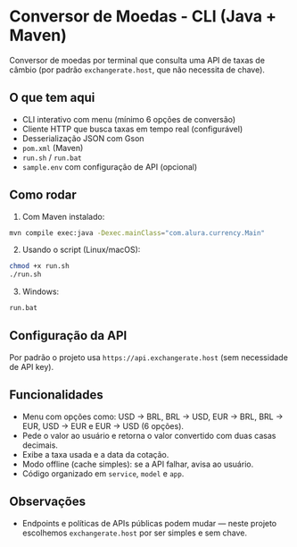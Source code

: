 # Conversor de Moedas - CLI (Java + Maven)

Conversor de moedas por terminal que consulta uma API de taxas de câmbio (por padrão `exchangerate.host`, que não necessita de chave).

## O que tem aqui
- CLI interativo com menu (mínimo 6 opções de conversão)
- Cliente HTTP que busca taxas em tempo real (configurável)
- Desserialização JSON com Gson
- `pom.xml` (Maven)
- `run.sh` / `run.bat`
- `sample.env` com configuração de API (opcional)

## Como rodar
1. Com Maven instalado:
```bash
mvn compile exec:java -Dexec.mainClass="com.alura.currency.Main"
```

2. Usando o script (Linux/macOS):
```bash
chmod +x run.sh
./run.sh
```

3. Windows:
```cmd
run.bat
```

## Configuração da API
Por padrão o projeto usa `https://api.exchangerate.host` (sem necessidade de API key).

## Funcionalidades
- Menu com opções como: USD -> BRL, BRL -> USD, EUR -> BRL, BRL -> EUR, USD -> EUR e EUR -> USD (6 opções).
- Pede o valor ao usuário e retorna o valor convertido com duas casas decimais.
- Exibe a taxa usada e a data da cotação.
- Modo offline (cache simples): se a API falhar, avisa ao usuário.
- Código organizado em `service`, `model` e `app`.

## Observações
- Endpoints e políticas de APIs públicas podem mudar — neste projeto escolhemos `exchangerate.host` por ser simples e sem chave.
